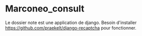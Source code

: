 # Marconeo_consult
Le dossier note est une application de django.
Besoin d'installer https://github.com/praekelt/django-recaptcha pour fonctionner.
